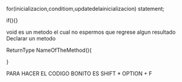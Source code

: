 for(inicializacion,conditiom,updatedelainicializacion)
statement;

if(){}


void es un metodo el cual no espermos que regrese algun resultado
Declarar un metodo 

ReturnType NameOfTheMethod(){

}   

PARA HACER EL CODIGO BONITO ES SHIFT * OPTION + F